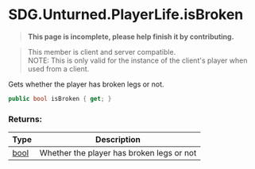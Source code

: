 # SDG.Unturned.PlayerLife.isBroken

<blockquote><p><b>This page is incomplete, please help finish it by contributing.<p></b></blockquote>

> This member is client and server compatible.<br>
> NOTE: This is only valid for the instance of the client's player when used from a client.

Gets whether the player has broken legs or not.

```csharp
public bool isBroken { get; }
```

### Returns:

Type | Description
------------ | -------------
[bool](https://docs.microsoft.com/en-us/dotnet/api/system.boolean?view=netframework-3.5) | Whether the player has broken legs or not

